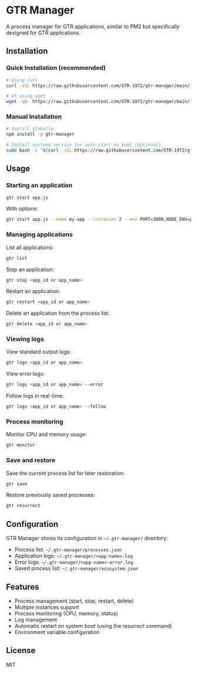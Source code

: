 # GTR Manager

A process manager for GTR applications, similar to PM2 but specifically designed for GTR applications.

## Installation

### Quick Installation (recommended)

```bash
# Using curl
curl -sSL https://raw.githubusercontent.com/GTR-1972/gtr-manager/main/install.sh | bash

# OR using wget
wget -qO- https://raw.githubusercontent.com/GTR-1972/gtr-manager/main/install.sh | bash
```

### Manual Installation

```bash
# Install globally
npm install -g gtr-manager

# Install systemd service for auto-start on boot (optional)
sudo bash -c "$(curl -sSL https://raw.githubusercontent.com/GTR-1972/gtr-manager/main/setup-systemd.sh)"
```

## Usage

### Starting an application

```bash
gtr start app.js
```

With options:

```bash
gtr start app.js --name my-app --instances 2 --env PORT=3000,NODE_ENV=production
```

### Managing applications

List all applications:

```bash
gtr list
```

Stop an application:

```bash
gtr stop <app_id or app_name>
```

Restart an application:

```bash
gtr restart <app_id or app_name>
```

Delete an application from the process list:

```bash
gtr delete <app_id or app_name>
```

### Viewing logs

View standard output logs:

```bash
gtr logs <app_id or app_name>
```

View error logs:

```bash
gtr logs <app_id or app_name> --error
```

Follow logs in real-time:

```bash
gtr logs <app_id or app_name> --follow
```

### Process monitoring

Monitor CPU and memory usage:

```bash
gtr monitor
```

### Save and restore

Save the current process list for later restoration:

```bash
gtr save
```

Restore previously saved processes:

```bash
gtr resurrect
```

## Configuration

GTR Manager stores its configuration in `~/.gtr-manager/` directory:

- Process list: `~/.gtr-manager/processes.json`
- Application logs: `~/.gtr-manager/<app-name>.log`
- Error logs: `~/.gtr-manager/<app-name>-error.log`
- Saved process list: `~/.gtr-manager/ecosystem.json`

## Features

- Process management (start, stop, restart, delete)
- Multiple instances support
- Process monitoring (CPU, memory, status)
- Log management
- Automatic restart on system boot (using the resurrect command)
- Environment variable configuration

## License

MIT
